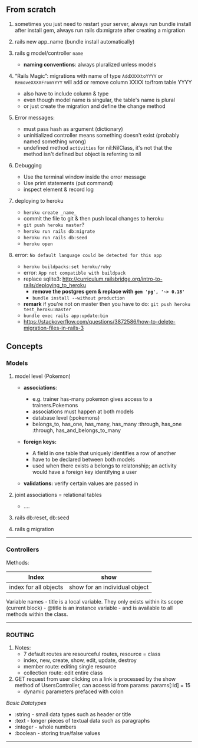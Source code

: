 ## From scratch

1. sometimes you just need to restart your server, always run bundle install after install gem, always run rails db:migrate after creating a migration

1. rails new app_name (bundle install automatically)
1. rails g model/controller `name`
	- **naming conventions**: always pluralized unless models
1. “Rails Magic”: migrations with name of type `AddXXXXtoYYYY` or `RemoveXXXXFromYYYY` will add or remove column XXXX to/from table YYYY
	- also have to include column & type
	- even though model name is singular, the table's name is plural
	- or just create the migration and define the change method

1. Error messages:
	- must pass hash as argument (dictionary)
	- uninitialized controller means something doesn't exist (probably named something wrong)
	- undefined method `activities` for nil:NilClass, it's not that the method isn't defined but object is referring to nil

1. Debugging
	- Use the terminal window inside the error message
	- Use print statements (put command)
	- inspect element & record log

1. deploying to heroku
	- `heroku create _name_`
	- commit the file to git & then push local changes to heroku 
	- `git push heroku master`? 
	- `heroku run rails db:migrate`
	- `heroku run rails db:seed`
	- `heroku open`

1. error: `No default language could be detected for this app`
	- `heroku buildpacks:set heroku/ruby`
	- error: `App not compatible with buildpack`
	- replace sqlite3: http://curriculum.railsbridge.org/intro-to-rails/deploying_to_heroku
		- **remove the postgres gem & replace with `gem 'pg', '~> 0.18'`** 
		- `bundle install --without production`
	- **remark** if you're not on master then you have to do: `git push heroku test_heroku:master`
	- `bundle exec rails app:update:bin`
	- https://stackoverflow.com/questions/3872586/how-to-delete-migration-files-in-rails-3 


## Concepts

### Models
1. model level (Pokemon)
	-  **associations**:
		- e.g. trainer has-many pokemon gives access to a trainers.Pokemons 
		- associations must happen at both models
		- database level (:pokemons)
		- belongs_to, has_one, has_many, has_many :through, has_one :through, has_and_belongs_to_many
	
	- **foreign keys:** 
		- A field in one table that uniquely identifies a row of another
		- have to be declared between both models
		- used when there exists a belongs to relatonship; an activity would have a foreign key identifying a user
		
 	- **validations:** verify certain values are passed in

1. joint associations = relational tables
	- ....
1. rails db:reset, db:seed
1. rails g migration

--- 
### Controllers

Methods: 

Index |  show
------|--------
index for all objects | show for an individual object

Variable names
	- title is a local variable. They only exists within its scope (current block)
	- @title is an instance variable - and is available to all methods within the class.

--- 
### ROUTING

1. Notes:
	- 7 default routes are resourceful routes, resource = class 
	- index, new, create, show, edit, update, destroy
	- member route: editing single resource
	- collection route: edit entire class
1. GET request from user clicking on a link is processed by the show method of UsersController, can access id from params: params[:id] = 15
	- dynamic parameters prefaced with colon

_Basic Datatypes_

- :string - small data types such as header or title
- :text - longer pieces of textual data such as paragraphs
- :integer - whole numbers
- :boolean - storing true/false values


---- 



